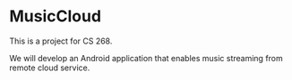 MusicCloud
==========
This is a project for CS 268.

We will develop an Android application that enables music streaming from remote cloud service.
